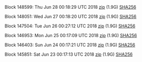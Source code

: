 Block 148599: Thu Jun 28 00:18:29 UTC 2018 [zip](https://dash-bootstrap.ams3.digitaloceanspaces.com/testnet/2018-06-28/bootstrap.dat.zip) (1.9G) [SHA256](https://dash-bootstrap.ams3.digitaloceanspaces.com/testnet/2018-06-28/sha256.txt)

Block 148051: Wed Jun 27 00:18:20 UTC 2018 [zip](https://dash-bootstrap.ams3.digitaloceanspaces.com/testnet/2018-06-27/bootstrap.dat.zip) (1.9G) [SHA256](https://dash-bootstrap.ams3.digitaloceanspaces.com/testnet/2018-06-27/sha256.txt)

Block 147504: Tue Jun 26 00:27:12 UTC 2018 [zip](https://dash-bootstrap.ams3.digitaloceanspaces.com/testnet/2018-06-26/bootstrap.dat.zip) (1.9G) [SHA256](https://dash-bootstrap.ams3.digitaloceanspaces.com/testnet/2018-06-26/sha256.txt)

Block 146953: Mon Jun 25 00:17:09 UTC 2018 [zip](https://dash-bootstrap.ams3.digitaloceanspaces.com/testnet/2018-06-25/bootstrap.dat.zip) (1.9G) [SHA256](https://dash-bootstrap.ams3.digitaloceanspaces.com/testnet/2018-06-25/sha256.txt)

Block 146403: Sun Jun 24 00:17:21 UTC 2018 [zip](https://dash-bootstrap.ams3.digitaloceanspaces.com/testnet/2018-06-24/bootstrap.dat.zip) (1.9G) [SHA256](https://dash-bootstrap.ams3.digitaloceanspaces.com/testnet/2018-06-24/sha256.txt)

Block 145851: Sat Jun 23 00:17:13 UTC 2018 [zip](https://dash-bootstrap.ams3.digitaloceanspaces.com/testnet/2018-06-23/bootstrap.dat.zip) (1.9G) [SHA256](https://dash-bootstrap.ams3.digitaloceanspaces.com/testnet/2018-06-23/sha256.txt)
